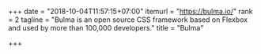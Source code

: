 +++
date = "2018-10-04T11:57:15+07:00"
itemurl = "https://bulma.io/"
rank = 2
tagline = "Bulma is an open source CSS framework based on Flexbox and used by more than 100,000 developers."
title = "Bulma"

+++
